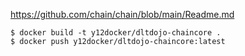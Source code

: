 https://github.com/chain/chain/blob/main/Readme.md

```
$ docker build -t y12docker/dltdojo-chaincore .
$ docker push y12docker/dltdojo-chaincore:latest
```
